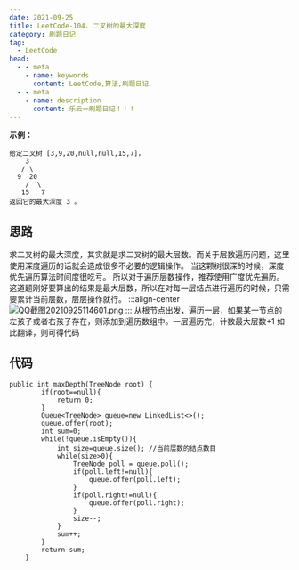 ```yaml
---
date: 2021-09-25
title: LeetCode-104. 二叉树的最大深度
category: 刷题日记
tag:
  - LeetCode
head:
  - - meta
    - name: keywords
      content: LeetCode,算法,刷题日记
  - - meta
    - name: description
      content: 乐云一刷题日记！！！
---
```

**示例：**

```
给定二叉树 [3,9,20,null,null,15,7]，
    3
   / \
  9  20
    /  \
   15   7
返回它的最大深度 3 。
```
## 思路
求二叉树的最大深度，其实就是求二叉树的最大层数。而关于层数遍历问题，这里使用深度遍历的话就会造成很多不必要的逻辑操作。
当这颗树很深的时候，深度优先遍历算法时间度很吃亏。
所以对于遍历层数操作，推荐使用广度优先遍历。
这道题刚好要算出的结果是最大层数，所以在对每一层结点进行遍历的时候，只需要累计当前层数，层层操作就行。
:::align-center
![QQ截图20210925114601.png](https://leyunone-img.oss-cn-hangzhou.aliyuncs.com/image/2021-09-25/QQ截图20210925114601.png)
:::
从根节点出发，遍历一层，如果某一节点的左孩子或者右孩子存在，则添加到遍历数组中。一层遍历完，计数最大层数+1
如此翻译，则可得代码
## 代码
```
public int maxDepth(TreeNode root) {
        if(root==null){
            return 0;
        }
        Queue<TreeNode> queue=new LinkedList<>();
        queue.offer(root);
        int sum=0;
        while(!queue.isEmpty()){
            int size=queue.size(); //当前层数的结点数目
            while(size>0){
                TreeNode poll = queue.poll();
                if(poll.left!=null){
                    queue.offer(poll.left);
                }
                if(poll.right!=null){
                    queue.offer(poll.right);
                }
                size--;
            }
            sum++;
        }
        return sum;
    }
```
